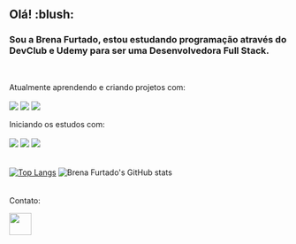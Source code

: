<h2>Olá! :blush:</h2>

<h3>Sou a Brena Furtado, estou estudando programação através do DevClub e Udemy para ser uma Desenvolvedora Full Stack.</h3>
<br>

Atualmente aprendendo e criando projetos com:
<br>
<br>
<img src="https://img.shields.io/badge/HTML5-E34F26?style=for-the-badge&logo=html5&logoColor=white"> <img src="https://img.shields.io/badge/CSS3-1572B6?style=for-the-badge&logo=css3&logoColor=white"> <img src="https://img.shields.io/badge/JavaScript-F7DF1E?style=for-the-badge&logo=javascript&logoColor=black">

Iniciando os estudos com:
<br>
<br>
<img src="https://img.shields.io/badge/Node.js-43853D?style=for-the-badge&logo=node.js&logoColor=white"> <img src="https://img.shields.io/badge/React-20232A?style=for-the-badge&logo=react&logoColor=61DAFB"> <img src="https://img.shields.io/badge/Python-3776AB?style=for-the-badge&logo=python&logoColor=white">
<br>
<br>
<br>
[![Top Langs](https://github-readme-stats.vercel.app/api/top-langs/?username=brenafurtado&layout=compact)](https://github.com/anuraghazra/github-readme-stats)
![Brena Furtado's GitHub stats](https://github-readme-stats.vercel.app/api?username=brenafurtado&show_icons=true&theme=transparent)
<br>
<br>
<br>
Contato:

<a href="https://www.instagram.com/bre.furtado/"> <img src="https://camo.githubusercontent.com/c80f9763ed06d4ab9fbcc1a74b8b74cd95e4c7f82d3f1f70233994f236a0faeb/68747470733a2f2f63646e2e6a7364656c6976722e6e65742f6e706d2f73696d706c652d69636f6e734076332f69636f6e732f696e7374616772616d2e737667" width=40px> </a>





